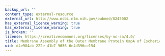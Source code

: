 ```yaml
---
backup_url: ''
content_type: external-resource
external_url: http://www.ncbi.nlm.nih.gov/pubmed/8245002
has_external_licence_warning: true
has_external_license_warning: true
is_broken: ''
license: https://creativecommons.org/licenses/by-nc-sa/4.0/
title: Membrane Assembly of the Outer Membrane Protein OmpA of Escherichia Coli
uid: d4e984ab-222e-41b7-9656-6e4d396ce154
---
```

